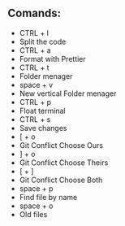 ## Comands:
- CTRL + l
 - Split the code
- CTRL + a
 - Format with Prettier
- CTRL + t
 - Folder menager
- space + v
 - New vertical Folder menager
- CTRL + p
 - Float terminal
- CTRL + s
 - Save changes
- [ + o
 - Git Conflict Choose Ours
- ] + o
 - Git Conflict Choose Theirs
- [ + ]
 - Git Conflict Choose Both
- space + p
 - Find file by name
- space + o
 - Old files
